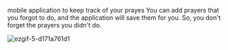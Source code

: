 mobile application to keep track of your prayes
You can add prayers that you forgot to do, and the application will save them for you. So, you don't forget the prayers you didn't do.

![ezgif-5-d171a761d1](https://github.com/AbdallahHassanN/Salwat/assets/81488210/2a9020bd-9842-4832-965b-9c08b86ad011)
